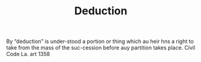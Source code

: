---
title: Deduction
letter: D
permalink: "/definitions/bld-deduction.html"
body: By “deduction” is under-stood a portion or thing which au heir hns a right to
  take from the mass of the suc-cession before auy partition takes place. Civil Code
  La. art 1358
published_at: '2018-07-07'
source: Black's Law Dictionary 2nd Ed (1910)
layout: post
---
